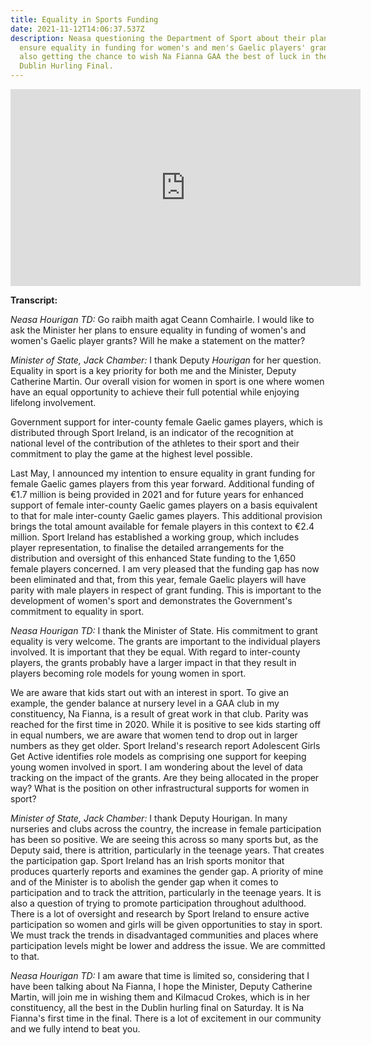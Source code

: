 ```yaml
---
title: Equality in Sports Funding
date: 2021-11-12T14:06:37.537Z
description: Neasa questioning the Department of Sport about their plans to
  ensure equality in funding for women's and men's Gaelic players' grants; while
  also getting the chance to wish Na Fianna GAA the best of luck in the upcoming
  Dublin Hurling Final.
---
```

<iframe width="560" height="315" src="https://www.youtube.com/embed/q-YaCJ26x1E" title="YouTube video player" frameborder="0" allow="accelerometer; autoplay; clipboard-write; encrypted-media; gyroscope; picture-in-picture" allowfullscreen></iframe>

**Transcript:**

*Neasa Hourigan TD:* Go raibh maith agat Ceann Comhairle. I would like to ask the Minister her plans to ensure equality in funding of women's and women's Gaelic player grants? Will he make a statement on the matter?

*Minister of State, Jack Chamber:* I thank Deputy *Hourigan* for her question. Equality in sport is a key priority for both me and the Minister, Deputy Catherine Martin. Our overall vision for women in sport is one where women have an equal opportunity to achieve their full potential while enjoying lifelong involvement.

Government support for inter-county female Gaelic games players, which is distributed through Sport Ireland, is an indicator of the recognition at national level of the contribution of the athletes to their sport and their commitment to play the game at the highest level possible.

Last May, I announced my intention to ensure equality in grant funding for female Gaelic games players from this year forward. Additional funding of €1.7 million is being provided in 2021 and for future years for enhanced support of female inter-county Gaelic games players on a basis equivalent to that for male inter-county Gaelic games players. This additional provision brings the total amount available for female players in this context to €2.4 million. Sport Ireland has established a working group, which includes player representation, to finalise the detailed arrangements for the distribution and oversight of this enhanced State funding to the 1,650 female players concerned. I am very pleased that the funding gap has now been eliminated and that, from this year, female Gaelic players will have parity with male players in respect of grant funding. This is important to the development of women's sport and demonstrates the Government's commitment to equality in sport.

*Neasa Hourigan TD:* I thank the Minister of State. His commitment to grant equality is very welcome. The grants are important to the individual players involved. It is important that they be equal. With regard to inter-county players, the grants probably have a larger impact in that they result in players becoming role models for young women in sport.

We are aware that kids start out with an interest in sport. To give an example, the gender balance at nursery level in a GAA club in my constituency, Na Fianna, is a result of great work in that club. Parity was reached for the first time in 2020. While it is positive to see kids starting off in equal numbers, we are aware that women tend to drop out in larger numbers as they get older. Sport Ireland's research report Adolescent Girls Get Active identifies role models as comprising one support for keeping young women involved in sport. I am wondering about the level of data tracking on the impact of the grants. Are they being allocated in the proper way? What is the position on other infrastructural supports for women in sport?

*Minister of State, Jack Chamber:* I thank Deputy Hourigan. In many nurseries and clubs across the country, the increase in female participation has been so positive. We are seeing this across so many sports but, as the Deputy said, there is attrition, particularly in the teenage years. That creates the participation gap. Sport Ireland has an Irish sports monitor that produces quarterly reports and examines the gender gap. A priority of mine and of the Minister is to abolish the gender gap when it comes to participation and to track the attrition, particularly in the teenage years. It is also a question of trying to promote participation throughout adulthood. There is a lot of oversight and research by Sport Ireland to ensure active participation so women and girls will be given opportunities to stay in sport. We must track the trends in disadvantaged communities and places where participation levels might be lower and address the issue. We are committed to that.

*Neasa Hourigan TD:* I am aware that time is limited so, considering that I have been talking about Na Fianna, I hope the Minister, Deputy Catherine Martin, will join me in wishing them and Kilmacud Crokes, which is in her constituency, all the best in the Dublin hurling final on Saturday. It is Na Fianna's first time in the final. There is a lot of excitement in our community and we fully intend to beat you.